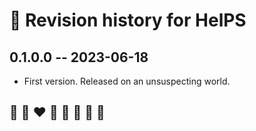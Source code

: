 # 📅 Revision history for HelPS

## 0.1.0.0  -- 2023-06-18
* First version. Released on an unsuspecting world.

## 🦄 🌈 ❤️ 💛 💚 💙 🤍 🖤
